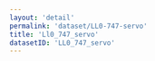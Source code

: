 ```yaml
---
layout: 'detail'
permalink: 'dataset/LL0-747-servo'
title: 'Ll0_747_servo'
datasetID: 'LL0_747_servo'
---
```

